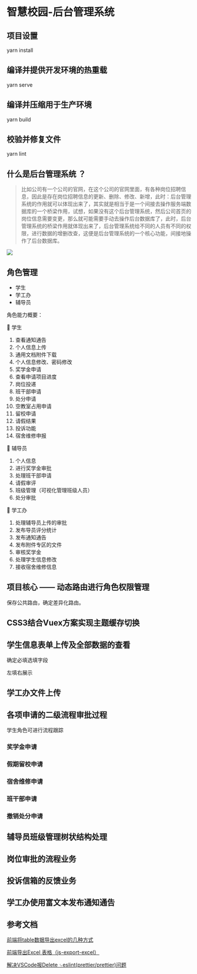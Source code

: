 # 智慧校园-后台管理系统

## 项目设置

yarn install

## 编译并提供开发环境的热重载

yarn serve

## 编译并压缩用于生产环境

yarn build

## 校验并修复文件

yarn lint

## 什么是后台管理系统 ？

> 比如公司有一个公司的官网，在这个公司的官网里面，有各种岗位招聘信息，因此是存在岗位招聘信息的更新、删除、修改、新增，此时：后台管理系统的作用就可以体现出来了，其实就是相当于是一个间接去操作服务端数据库的一个桥梁作用，试想，如果没有这个后台管理系统，然后公司首页的岗位信息需要变更，那么就可能需要手动去操作后台数据库了，此时，后台管理系统的桥梁作用就体现出来了，后台管理系统给不同的人员有不同的权限，进行数据的增删改查，这便是后台管理系统的一个核心功能，间接地操作了后台数据库。

![](https://pic.imgdb.cn/item/65f595319f345e8d03ee5a26.png)

## 角色管理

+ 学生
+ 学工办
+ 辅导员

角色能力概要：

🐼 学生

1. 查看通知通告
2. 个人信息上传
3. 通用文档附件下载
4. 个人信息修改、密码修改
5. 奖学金申请
6. 查看申请项目进度
7. 岗位投递
8. 班干部申请
9. 处分申请
10. 空教室占用申请
11. 留校申请
12. 请假结果
13. 投诉功能
15. 宿舍维修申报

🐼 辅导员

1. 个人信息
2. 进行奖学金审批
3. 处理班干部申请
4. 请假审评
5. 班级管理（可视化管理班级人员）
6. 处分审批

🐼 学工办

1. 处理辅导员上传的审批
2. 发布导员评分统计
3. 发布通知通告
4. 发布附件专区的文件
5. 审核奖学金
6. 处理学生信息修改
7. 接收宿舍维修信息

## 项目核心 —— 动态路由进行角色权限管理

保存公共路由，确定差异化路由。

## CSS3结合Vuex方案实现主题缓存切换

## 学生信息表单上传及全部数据的查看

确定必填选填字段

左填右展示

## 学工办文件上传

## 各项申请的二级流程审批过程

学生角色可进行流程跟踪

### 奖学金申请

### 假期留校申请

### 宿舍维修申请

### 班干部申请

### 撤销处分申请

## 辅导员班级管理树状结构处理

## 岗位审批的流程业务

## 投诉信箱的反馈业务

## 学工办使用富文本发布通知通告

## 参考文档

[前端将table数据导出excel的几种方式](https://juejin.cn/post/7280006996572586043)

[前端导出Excel 表格（js-export-excel）](https://blog.csdn.net/weixin_52277438/article/details/125044056)

[解决VSCode报Delete `␍`eslint(prettier/prettier)问题](https://juejin.cn/post/6979958982291292190)